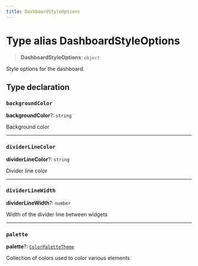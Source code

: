 ```yaml
---
title: DashboardStyleOptions
---
```


# Type alias DashboardStyleOptions

> **DashboardStyleOptions**: `object`

Style options for the dashboard.

## Type declaration

### `backgroundColor`

**backgroundColor**?: `string`

Background color

***

### `dividerLineColor`

**dividerLineColor**?: `string`

Divider line color

***

### `dividerLineWidth`

**dividerLineWidth**?: `number`

Width of the divider line between widgets

***

### `palette`

**palette**?: [`ColorPaletteTheme`](type-alias.ColorPaletteTheme.md)

Collection of colors used to color various elements
